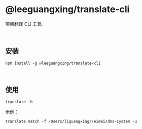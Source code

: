 # @leeguangxing/translate-cli

项目翻译 CLI 工具。

<br>

## 安装
```shell
npm install -g @leeguangxing/translate-cli
```

<br>

## 使用
```shell
translate -h
```

示例：
```shell
translate match -f /Users/liguangxing/Feimei/dms-system -u
```
